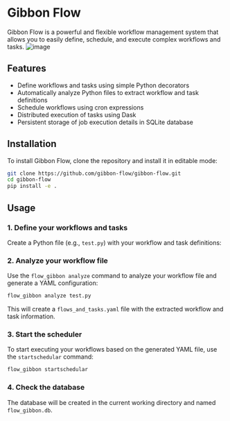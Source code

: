 # Gibbon Flow

Gibbon Flow is a powerful and flexible workflow management system that allows you to easily define, schedule, and execute complex workflows and tasks.
![image](https://github.com/user-attachments/assets/0bd148eb-2a86-4862-bac1-4752b034910d)


## Features

- Define workflows and tasks using simple Python decorators
- Automatically analyze Python files to extract workflow and task definitions
- Schedule workflows using cron expressions
- Distributed execution of tasks using Dask
- Persistent storage of job execution details in SQLite database

## Installation

To install Gibbon Flow, clone the repository and install it in editable mode:

```bash
git clone https://github.com/gibbon-flow/gibbon-flow.git
cd gibbon-flow
pip install -e .
```

## Usage

### 1. Define your workflows and tasks

Create a Python file (e.g., `test.py`) with your workflow and task definitions:

### 2. Analyze your workflow file

Use the `flow_gibbon analyze` command to analyze your workflow file and generate a YAML configuration:

```bash
flow_gibbon analyze test.py
```

This will create a `flows_and_tasks.yaml` file with the extracted workflow and task information.

### 3. Start the scheduler

To start executing your workflows based on the generated YAML file, use the `startschedular` command:

```bash
flow_gibbon startschedular
```

### 4. Check the database 

The database will be created in the current working directory and named `flow_gibbon.db`. 
